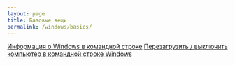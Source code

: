 ```yaml
---
layout: page
title: Базовые вещи
permalink: /windows/basics/
---
```


[Информация о Windows в командной строке](/windows/basics/info/)
[Перезагрузить / выключить компьютер в командной строке Windows](/windows/basics/reboot-remotely/)
